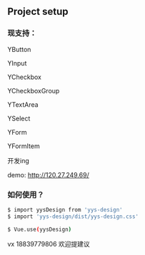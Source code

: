## Project setup

### 现支持：

YButton

YInput

YCheckbox

YCheckboxGroup

YTextArea

YSelect

YForm

YFormItem

开发ing

demo: http://120.27.249.69/

### 如何使用？

```bash
$ import yysDesign from 'yys-design'
$ import 'yys-design/dist/yys-design.css'

$ Vue.use(yysDesign)
```

vx 18839779806
欢迎提建议
